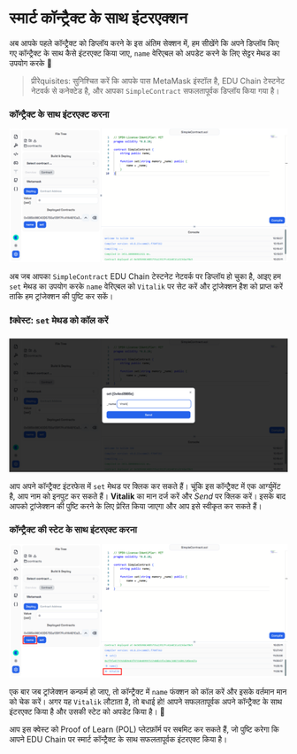 # स्मार्ट कॉन्ट्रैक्ट के साथ इंटरएक्शन

अब आपके पहले कॉन्ट्रैक्ट को डिप्लॉय करने के इस अंतिम सेक्शन में, हम सीखेंगे कि अपने डिप्लॉय किए गए कॉन्ट्रैक्ट के साथ कैसे इंटरएक्ट किया जाए, `name` वेरिएबल को अपडेट करने के लिए सेट्टर मेथड का उपयोग करके 🔧

> प्रीरेquisites: सुनिश्चित करें कि आपके पास MetaMask इंस्टॉल है, EDU Chain टेस्टनेट नेटवर्क से कनेक्टेड है, और आपका `SimpleContract` सफलतापूर्वक डिप्लॉय किया गया है।

### कॉन्ट्रैक्ट के साथ इंटरएक्ट करना

![](https://raw.githubusercontent.com/POLearn/pol-template/refs/heads/master/content/assets/images/contract.png)

अब जब आपका `SimpleContract` EDU Chain टेस्टनेट नेटवर्क पर डिप्लॉय हो चुका है, आइए हम `set` मेथड का उपयोग करके `name` वेरिएबल को `Vitalik` पर सेट करें और ट्रांजेक्शन हैश को प्राप्त करें ताकि हम ट्रांजेक्शन की पुष्टि कर सकें।

### ❗क्वेस्ट: `set` मेथड को कॉल करें

![](https://raw.githubusercontent.com/POLearn/pol-template/refs/heads/master/content/assets/images/contract_set.png)

आप अपने कॉन्ट्रैक्ट इंटरफेस में `set` मेथड पर क्लिक कर सकते हैं। चूंकि इस कॉन्ट्रैक्ट में एक आर्ग्युमेंट है, आप नाम को इनपुट कर सकते हैं। **Vitalik** का मान दर्ज करें और *Send* पर क्लिक करें। इसके बाद आपको ट्रांजेक्शन की पुष्टि करने के लिए प्रेरित किया जाएगा और आप इसे स्वीकृत कर सकते हैं।

### कॉन्ट्रैक्ट की स्टेट के साथ इंटरएक्ट करना

![](https://raw.githubusercontent.com/POLearn/pol-template/refs/heads/master/content/assets/images/contract_name.png)

एक बार जब ट्रांजेक्शन कन्फर्म हो जाए, तो कॉन्ट्रैक्ट में `name` फंक्शन को कॉल करें और इसके वर्तमान मान को चेक करें। अगर यह `Vitalik` लौटाता है, तो बधाई हो! आपने सफलतापूर्वक अपने कॉन्ट्रैक्ट के साथ इंटरएक्ट किया है और उसकी स्टेट को अपडेट किया है। 🎉

आप इस क्वेस्ट को Proof of Learn (POL) प्लेटफ़ॉर्म पर सबमिट कर सकते हैं, जो पुष्टि करेगा कि आपने EDU Chain पर स्मार्ट कॉन्ट्रैक्ट के साथ सफलतापूर्वक इंटरएक्ट किया है।